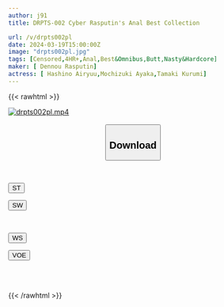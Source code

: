 ```yaml
---
author: j91
title: DRPTS-002 Cyber Rasputin's Anal Best Collection

url: /v/drpts002pl
date: 2024-03-19T15:00:00Z
image: "drpts002pl.jpg"
tags: [Censored,4HR+,Anal,Best&Omnibus,Butt,Nasty&Hardcore]
maker: [ Dennou Rasputin]
actress: [ Hashino Airyuu,Mochizuki Ayaka,Tamaki Kurumi]
---
```



{{< rawhtml >}}

<div class="video" data-videoid="Pj0wXZL4q3HAd7">
    <a href="javascript:;">
        <img src="/v/drpts002pl/drpts002pl.jpg" width="WIDTH" height="HEIGHT" alt="drpts002pl.mp4" loading="lazy">
    </a>
</div>

<script type="text/javascript" src="https://j91.asia/asset/on-demand-st.js"></script>

<br>
  <link rel="stylesheet" href="https://j91.asia/asset/bs5.css">
  
  <center>
  <button class="btn btn-primary" type="button" data-bs-toggle="collapse" data-bs-target=".multi-collapse" aria-expanded="false" aria-controls="multiCollapseExample1 multiCollapseExample2"><h2>Download</h2></button></center>
</p>
<div class="row">
  <div class="col">
    <div class="collapse multi-collapse" id="multiCollapseExample1">
      <div class="card card-body">
	      	      <br>
<div class="buttons">  
<p><a href="https://streamtape.to/v/Pj0wXZL4q3HAd7" target="_blank"><button class="btn-hover color-3"><i class="fa fa-download"></i> ST</button></a></p>
<p><a href="https://asnwish.com/88j5w8nfyz88" target="_blank"><button class="btn-hover color-2"><i class="fa fa-download"></i> SW</button></a></p></div>
    </div>
  </div>
</div>
  <div class="col">
    <div class="collapse multi-collapse" id="multiCollapseExample2">
      <div class="card card-body">
	      <br>
<div class="buttons">
<p><a href="https://wolfstream.tv/ua84lplsh0xi"><button class="btn-hover color-9"><i class="fa fa-download"></i> WS</button></a></p>
<p><a href="https://voe.sx/kxb2qxiopvnw"><button class="btn-hover color-8"><i class="fa fa-download"></i> VOE</button></a></p></div>
<br><br>
      </div>
    </div>
  </div>
</div>

{{< /rawhtml >}}